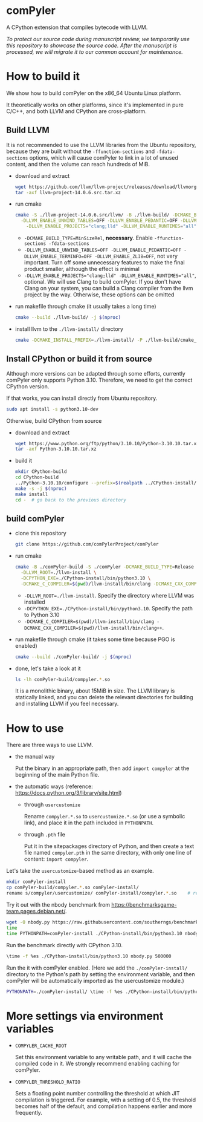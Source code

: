 # comPyler

A CPython extension that compiles bytecode with LLVM.

*To protect our source code during manuscript review, we temporarily use this repository to showcase the source code. After the manuscript is processed, we will migrate it to our common account for maintenance.*



# How to build it

We show how to build comPyler on the x86_64 Ubuntu Linux platform.

It theoretically works on other platforms, since it's implemented in pure C/C++, and both LLVM and CPython are cross-platform.

## Build LLVM

It is not recommended to use the LLVM libraries from the Ubuntu repository, because they are built without the `-ffunction-sections` and `-fdata-sections` options, which will cause comPyler to link in a lot of unused content, and then the volume can reach hundreds of MiB.

- download and extract

  ```sh
  wget https://github.com/llvm/llvm-project/releases/download/llvmorg-14.0.6/llvm-project-14.0.6.src.tar.xz
  tar -axf llvm-project-14.0.6.src.tar.xz
  ```

- run cmake

  ```sh
  cmake -S ./llvm-project-14.0.6.src/llvm/ -B ./llvm-build/ -DCMAKE_BUILD_TYPE=MinSizeRel \
  	-DLLVM_ENABLE_UNWIND_TABLES=OFF -DLLVM_ENABLE_PEDANTIC=OFF -DLLVM_ENABLE_TERMINFO=OFF -DLLVM_ENABLE_ZLIB=OFF \
      -DLLVM_ENABLE_PROJECTS="clang;lld" -DLLVM_ENABLE_RUNTIMES="all"
  ```

  - `-DCMAKE_BUILD_TYPE=MinSizeRel`, **necessary**.  Enable `-ffunction-sections -fdata-sections`
  - `-DLLVM_ENABLE_UNWIND_TABLES=OFF -DLLVM_ENABLE_PEDANTIC=OFF -DLLVM_ENABLE_TERMINFO=OFF -DLLVM_ENABLE_ZLIB=OFF`, not very important. Turn off some unnecessary features to make the final product smaller, although the effect is minimal
  - `-DLLVM_ENABLE_PROJECTS="clang;lld" -DLLVM_ENABLE_RUNTIMES="all"`, optional. We will use Clang to build comPyler. If you don't have Clang on your system, you can build a Clang compiler from the llvm project by the way. Otherwise, these options can be omitted

- run makefile through cmake (it usually takes a long time)

  ```sh
  cmake --build ./llvm-build/ -j $(nproc)
  ```

- install llvm to the `./llvm-install/` directory

  ```sh
  cmake -DCMAKE_INSTALL_PREFIX=./llvm-install/ -P ./llvm-build/cmake_install.cmake
  ```

## Install CPython or build it from source

Although more versions can be adapted through some efforts, currently comPyler only supports Python 3.10. Therefore, we need to get the correct CPython version.

If that works, you can install directly from Ubuntu repository.

```sh
sudo apt install -s python3.10-dev
```

Otherwise, build CPython from source

- download and extract

  ```sh
  wget https://www.python.org/ftp/python/3.10.10/Python-3.10.10.tar.xz
  tar -axf Python-3.10.10.tar.xz
  ```

- build it

  ```sh
  mkdir CPython-build
  cd CPython-build
  ../Python-3.10.10/configure --prefix=$(realpath ../CPython-install/) --enable-optimizations --with-lto
  make -s -j $(nproc)
  make install
  cd -  # go back to the previous directory
  ```

## build comPyler

- clone this repository

  ```sh
  git clone https://github.com/comPylerProject/comPyler
  ```

- run cmake

  ```sh
  cmake -B ./comPyler-build -S ./comPyler -DCMAKE_BUILD_TYPE=Release \
  	-DLLVM_ROOT=./llvm-install \
  	-DCPYTHON_EXE=./CPython-install/bin/python3.10 \
  	-DCMAKE_C_COMPILER=$(pwd)/llvm-install/bin/clang -DCMAKE_CXX_COMPILER=$(pwd)/llvm-install/bin/clang++
  ```

  - `-DLLVM_ROOT=./llvm-install`. Specify the directory where LLVM was installed
  - `-DCPYTHON_EXE=./CPython-install/bin/python3.10`. Specify the path to Python 3.10
  - `-DCMAKE_C_COMPILER=$(pwd)/llvm-install/bin/clang -DCMAKE_CXX_COMPILER=$(pwd)/llvm-install/bin/clang++`.

- run makefile through cmake (it takes some time because PGO is enabled)

  ```sh
  cmake --build ./comPyler-build/ -j $(nproc)
  ```

- done, let's take a look at it

  ```sh
  ls -lh comPyler-build/compyler.*.so
  ```

  It is a monolithic binary, about 15MiB in size. The LLVM library is statically linked, and you can delete the relevant directories for building and installing LLVM if you feel necessary.



# How to use

There are three ways to use LLVM.

- the manual way

  Put the binary in an appropriate path, then add `import compyler` at the beginning of the main Python file.

- the automatic ways  (reference: https://docs.python.org/3/library/site.html)

  - through `usercustomize` 

    Rename `compyler.*.so` to `usercustomize.*.so` (or use a symbolic link), and place it in the path included in `PYTHONPATH`.

  - through `.pth` file

    Put it in the sitepackages directory of Python, and then create a text file named `compyler.pth` in the same directory, with only one line of content: `import compyler`.



Let's take the `usercustomize`-based method as an example.

```sh
mkdir comPyler-install
cp comPyler-build/compyler.*.so comPyler-install/
rename s/compyler/usercustomize/ comPyler-install/compyler.*.so    # rename it
```

Try it out with the nbody benchmark from https://benchmarksgame-team.pages.debian.net/.

```sh
wget -O nbody.py https://raw.githubusercontent.com/southerngs/benchmarksgame/master/bench/nbody/nbody.python3
time 
time PYTHONPATH=comPyler-install ./CPython-install/bin/python3.10 nbody.py 200000
```

Run the benchmark directly with CPython 3.10.

```sh
\time -f %es ./CPython-install/bin/python3.10 nbody.py 500000
```

Run the it with comPyler enabled. (Here we add the `./comPyler-install/` directory to the Python's path by setting the environment variable, and then comPyler will be automatically imported as the usercustomize module.)

```sh
PYTHONPATH=./comPyler-install/ \time -f %es ./CPython-install/bin/python3.10 nbody.py 500000
```



# More settings via environment variables

- `COMPYLER_CACHE_ROOT`

  Set this environment variable to any writable path, and it will cache the compiled code in it. We strongly recommend enabling caching for comPyler.

- `COMPYLER_THRESHOLD_RATIO`

  Sets a floating point number controlling the threshold at which JIT compilation is triggered. For example, with a setting of 0.5, the threshold becomes half of the default, and compilation happens earlier and more frequently.
